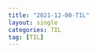 ```yaml
---
title: "2021-12-00-TIL"
layout: single
categories: TIL
tag: [TIL]
---
```


<!-- 파일이름, title 바꾸고 시작 -->

<br /><br /><br /><br />
